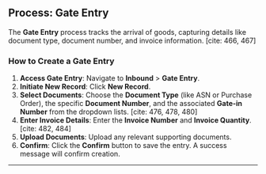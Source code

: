 ## Process: Gate Entry

The **Gate Entry** process tracks the arrival of goods, capturing details like document type, document number, and invoice information. [cite: 466, 467]

### How to Create a Gate Entry

1. **Access Gate Entry**: Navigate to **Inbound** > **Gate Entry**. 
2. **Initiate New Record**: Click **New Record**. 
3. **Select Documents**: Choose the **Document Type** (like ASN or Purchase Order), the specific **Document Number**, and the associated **Gate-in Number** from the dropdown lists. [cite: 476, 478, 480]
4. **Enter Invoice Details**: Enter the **Invoice Number** and **Invoice Quantity**. [cite: 482, 484]
5. **Upload Documents**: Upload any relevant supporting documents. 
6. **Confirm**: Click the **Confirm** button to save the entry. A success message will confirm creation. 

---